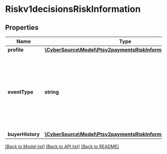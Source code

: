 # Riskv1decisionsRiskInformation

## Properties
Name | Type | Description | Notes
------------ | ------------- | ------------- | -------------
**profile** | [**\CyberSource\Model\Ptsv2paymentsRiskInformationProfile**](Ptsv2paymentsRiskInformationProfile.md) |  | [optional] 
**eventType** | **string** | Specifies one of the following types of events: - login - account_creation - account_update For regular payment transactions, do not send this field. | [optional] 
**buyerHistory** | [**\CyberSource\Model\Ptsv2paymentsRiskInformationBuyerHistory**](Ptsv2paymentsRiskInformationBuyerHistory.md) |  | [optional] 

[[Back to Model list]](../README.md#documentation-for-models) [[Back to API list]](../README.md#documentation-for-api-endpoints) [[Back to README]](../README.md)


